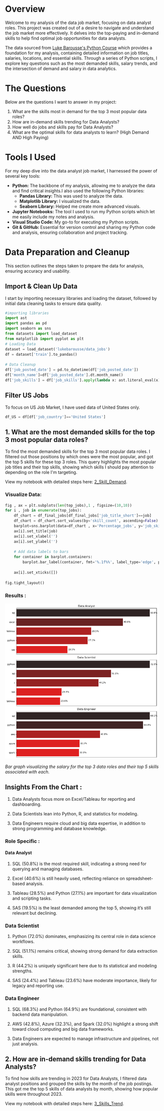 # Overview

Welcome to my analysis of the data job market, focusing on data analyst roles. This project was created out of a desire to navigate and understand the job market more effectively. It delves into the top-paying and in-demand skills to help find optimal job opportunities for data analysts.

The data sourced from [Luke Barousse's Python Course](https://lukebarousse.com/python) which provides a foundation for my analysis, containing detailed information on job titles, salaries, locations, and essential skills. Through a series of Python scripts, I explore key questions such as the most demanded skills, salary trends, and the intersection of demand and salary in data analytics.

# The Questions

Below are the questions I want to answer in my project:

1. What are the skills most in demand for the top 3 most popular data roles?
2. How are in-demand skills trending for Data Analysts?
3. How well do jobs and skills pay for Data Analysts?
4. What are the optimal skills for data analysts to learn? (High Demand AND High Paying) 

# Tools I Used

For my deep dive into the data analyst job market, I harnessed the power of several key tools:

- **Python:** The backbone of my analysis, allowing me to analyze the data and find critical insights.I also used the following Python libraries:
    - **Pandas Library:** This was used to analyze the data. 
    - **Matplotlib Library:** I visualized the data.
    - **Seaborn Library:** Helped me create more advanced visuals. 
- **Jupyter Notebooks:** The tool I used to run my Python scripts which let me easily include my notes and analysis.
- **Visual Studio Code:** My go-to for executing my Python scripts.
- **Git & GitHub:** Essential for version control and sharing my Python code and analysis, ensuring collaboration and project tracking.


# Data Preparation and Cleanup

This section outlines the steps taken to prepare the data for analysis, ensuring accuracy and usability.

## Import & Clean Up Data

I start by importing necessary libraries and loading the dataset, followed by initial data cleaning tasks to ensure data quality.

```python 
#importing libraries
import ast
import pandas as pd
import seaborn as sns
from datasets import load_dataset
from matplotlib import pyplot as plt
# Loading Data
dataset = load_dataset('lukebarousse/data_jobs')
df = dataset['train'].to_pandas()

# Data Cleanup
df['job_posted_date'] = pd.to_datetime(df['job_posted_date'])
df['month_name']=df['job_posted_date'].dt.month_name()
df['job_skills'] = df['job_skills'].apply(lambda x: ast.literal_eval(x) if pd.notna(x) else x)

```

## Filter US Jobs
To focus on US Job Market, I have used data of United States only. 
```python
df_US = df[df['job_country']=='United States'] 
```
## 1. What are the most demanded skills for the top 3 most popular data roles?

To find the most demanded skills for the top 3 most popular data roles. I filtered out those positions by which ones were the most popular, and got the top 5 skills for these top 3 roles. This query highlights the most popular job titles and their top skills, showing which skills I should pay attention to depending on the role I'm targeting. 

View my notebook with detailed steps here: [2_Skill_Demand](Project/2_Skill_Demand.ipynb).

### Visualize Data:
```python
fig , ax = plt.subplots(len(top_jobs),1 , figsize=(10,10))
for i , job in enumerate(top_jobs):
    df_chart = df_final_jobs[df_final_jobs['job_title_short']==job]
    df_chart = df_chart.sort_values(by='skill_count', ascending=False).head(5)
    barplot=sns.barplot(data=df_chart , x='Percentage_jobs', y='job_skills', hue='Percentage_jobs', palette='dark:r_r', ax=ax[i],legend=False)
    ax[i].set_title(job)
    ax[i].set_xlabel('')
    ax[i].set_ylabel('')

    # Add data labels to bars
    for container in barplot.containers:
        barplot.bar_label(container, fmt='%.1f%%', label_type='edge', padding=3)
    
    ax[i].set_xticks([])

fig.tight_layout()
```
### Results :
![Likelihood of Skills Requested in the US Job Postings](Project/images/Skill_Demand.png)

*Bar graph visualizing the salary for the top 3 data roles and their top 5 skills associated with each.*

## Insights From the Chart :
1) Data Analysts focus more on Excel/Tableau for reporting and dashboarding.

2) Data Scientists lean into Python, R, and statistics for modeling.

3) Data Engineers require cloud and big data expertise, in addition to strong programming and database knowledge.

### Role Specific :
#### Data Analyst
1) SQL (50.8%) is the most required skill, indicating a strong need for querying and managing databases.

2) Excel (40.6%) is still heavily used, reflecting reliance on spreadsheet-based analysis.

3) Tableau (28.5%) and Python (27.1%) are important for data visualization and scripting tasks.

4) SAS (19.5%) is the least demanded among the top 5, showing it’s still relevant but declining.

### Data Scientist
1) Python (72.0%) dominates, emphasizing its central role in data science workflows.

2) SQL (51.1%) remains critical, showing strong demand for data extraction skills.

3) R (44.2%) is uniquely significant here due to its statistical and modeling strengths.

4) SAS (24.4%) and Tableau (23.6%) have moderate importance, likely for legacy and reporting use.

### Data Engineer
1) SQL (68.3%) and Python (64.9%) are foundational, consistent with backend data manipulation.

2) AWS (42.8%), Azure (32.3%), and Spark (32.0%) highlight a strong shift toward cloud computing and big data frameworks.

3) Data Engineers are expected to manage infrastructure and pipelines, not just analysis.

## 2. How are in-demand skills trending for Data Analysts?

To find how skills are trending in 2023 for Data Analysts, I filtered data analyst positions and grouped the skills by the month of the job postings. This got me the top 5 skills of data analysts by month, showing how popular skills were throughout 2023.

View my notebook with detailed steps here: [3_Skills_Trend](Project/3_Skills_Trend.ipynb).

